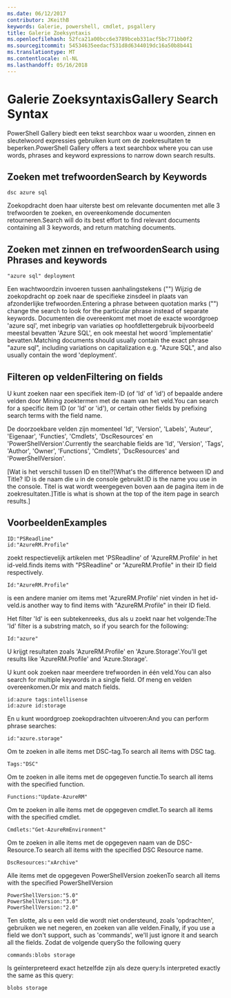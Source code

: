 ```yaml
---
ms.date: 06/12/2017
contributor: JKeithB
keywords: Galerie, powershell, cmdlet, psgallery
title: Galerie Zoeksyntaxis
ms.openlocfilehash: 52fca21a00bcc6e3789bceb331acf5bc771bb0f2
ms.sourcegitcommit: 54534635eedacf531d8d6344019dc16a50b8b441
ms.translationtype: MT
ms.contentlocale: nl-NL
ms.lasthandoff: 05/16/2018
---
```

# <a name="gallery-search-syntax"></a><span data-ttu-id="922c8-103">Galerie Zoeksyntaxis</span><span class="sxs-lookup"><span data-stu-id="922c8-103">Gallery Search Syntax</span></span>

<span data-ttu-id="922c8-104">PowerShell Gallery biedt een tekst searchbox waar u woorden, zinnen en sleutelwoord expressies gebruiken kunt om de zoekresultaten te beperken.</span><span class="sxs-lookup"><span data-stu-id="922c8-104">PowerShell Gallery offers a text searchbox where you can use words, phrases and keyword expressions to narrow down search results.</span></span>

## <a name="search-by-keywords"></a><span data-ttu-id="922c8-105">Zoeken met trefwoorden</span><span class="sxs-lookup"><span data-stu-id="922c8-105">Search by Keywords</span></span>

    dsc azure sql

<span data-ttu-id="922c8-106">Zoekopdracht doen haar uiterste best om relevante documenten met alle 3 trefwoorden te zoeken, en overeenkomende documenten retourneren.</span><span class="sxs-lookup"><span data-stu-id="922c8-106">Search will do its best effort to find relevant documents containing all 3 keywords, and return matching documents.</span></span>

## <a name="search-using-phrases-and-keywords"></a><span data-ttu-id="922c8-107">Zoeken met zinnen en trefwoorden</span><span class="sxs-lookup"><span data-stu-id="922c8-107">Search using Phrases and keywords</span></span>

    "azure sql" deployment

<span data-ttu-id="922c8-108">Een wachtwoordzin invoeren tussen aanhalingstekens ("") Wijzig de zoekopdracht op zoek naar de specifieke zinsdeel in plaats van afzonderlijke trefwoorden.</span><span class="sxs-lookup"><span data-stu-id="922c8-108">Entering a phrase between quotation marks ("") change the search to look for the particular phrase instead of separate keywords.</span></span>
<span data-ttu-id="922c8-109">Documenten die overeenkomt met moet de exacte woordgroep 'azure sql', met inbegrip van variaties op hoofdlettergebruik bijvoorbeeld meestal bevatten 'Azure SQL', en ook meestal het woord 'implementatie' bevatten.</span><span class="sxs-lookup"><span data-stu-id="922c8-109">Matching documents should usually contain the exact phrase "azure sql", including variations on capitalization e.g. "Azure SQL", and also usually contain the word 'deployment'.</span></span>

## <a name="filtering-on-fields"></a><span data-ttu-id="922c8-110">Filteren op velden</span><span class="sxs-lookup"><span data-stu-id="922c8-110">Filtering on fields</span></span>

<span data-ttu-id="922c8-111">U kunt zoeken naar een specifiek item-ID (of 'Id' of 'id') of bepaalde andere velden door Mining zoektermen met de naam van het veld.</span><span class="sxs-lookup"><span data-stu-id="922c8-111">You can search for a specific item ID (or 'Id' or 'id'), or certain other fields by prefixing search terms with the field name.</span></span>

<span data-ttu-id="922c8-112">De doorzoekbare velden zijn momenteel 'Id', 'Version', 'Labels', 'Auteur', 'Eigenaar', 'Functies', 'Cmdlets', 'DscResources' en 'PowerShellVersion'.</span><span class="sxs-lookup"><span data-stu-id="922c8-112">Currently the searchable fields are 'Id', 'Version', 'Tags', 'Author', 'Owner', 'Functions', 'Cmdlets', 'DscResources' and 'PowerShellVersion'.</span></span>

<span data-ttu-id="922c8-113">[Wat is het verschil tussen ID en titel?</span><span class="sxs-lookup"><span data-stu-id="922c8-113">[What's the difference between ID and Title?</span></span> <span data-ttu-id="922c8-114">ID is de naam die u in de console gebruikt.</span><span class="sxs-lookup"><span data-stu-id="922c8-114">ID is the name you use in the console.</span></span> <span data-ttu-id="922c8-115">Titel is wat wordt weergegeven boven aan de pagina item in de zoekresultaten.]</span><span class="sxs-lookup"><span data-stu-id="922c8-115">Title is what is shown at the top of the item page in search results.]</span></span>

## <a name="examples"></a><span data-ttu-id="922c8-116">Voorbeelden</span><span class="sxs-lookup"><span data-stu-id="922c8-116">Examples</span></span>

    ID:"PSReadline"
    id:"AzureRM.Profile"

<span data-ttu-id="922c8-117">zoekt respectievelijk artikelen met 'PSReadline' of 'AzureRM.Profile' in het id-veld.</span><span class="sxs-lookup"><span data-stu-id="922c8-117">finds items with "PSReadline" or "AzureRM.Profile" in their ID field respectively.</span></span>

    Id:"AzureRM.Profile"

<span data-ttu-id="922c8-118">is een andere manier om items met 'AzureRM.Profile' niet vinden in het id-veld.</span><span class="sxs-lookup"><span data-stu-id="922c8-118">is another way to find items with "AzureRM.Profile" in their ID field.</span></span>

<span data-ttu-id="922c8-119">Het filter 'Id' is een subtekenreeks, dus als u zoekt naar het volgende:</span><span class="sxs-lookup"><span data-stu-id="922c8-119">The 'Id' filter is a substring match, so if you search for the following:</span></span>

    Id:"azure"

<span data-ttu-id="922c8-120">U krijgt resultaten zoals 'AzureRM.Profile' en 'Azure.Storage'.</span><span class="sxs-lookup"><span data-stu-id="922c8-120">You'll get results like 'AzureRM.Profile' and 'Azure.Storage'.</span></span>

<span data-ttu-id="922c8-121">U kunt ook zoeken naar meerdere trefwoorden in één veld.</span><span class="sxs-lookup"><span data-stu-id="922c8-121">You can also search for multiple keywords in a single field.</span></span> <span data-ttu-id="922c8-122">Of meng en velden overeenkomen.</span><span class="sxs-lookup"><span data-stu-id="922c8-122">Or mix and match fields.</span></span>

    id:azure tags:intellisense
    id:azure id:storage

<span data-ttu-id="922c8-123">En u kunt woordgroep zoekopdrachten uitvoeren:</span><span class="sxs-lookup"><span data-stu-id="922c8-123">And you can perform phrase searches:</span></span>

    id:"azure.storage"


<span data-ttu-id="922c8-124">Om te zoeken in alle items met DSC-tag.</span><span class="sxs-lookup"><span data-stu-id="922c8-124">To search all items with DSC tag.</span></span>

    Tags:"DSC"

<span data-ttu-id="922c8-125">Om te zoeken in alle items met de opgegeven functie.</span><span class="sxs-lookup"><span data-stu-id="922c8-125">To search all items with the specified function.</span></span>

    Functions:"Update-AzureRM"

<span data-ttu-id="922c8-126">Om te zoeken in alle items met de opgegeven cmdlet.</span><span class="sxs-lookup"><span data-stu-id="922c8-126">To search all items with the specified cmdlet.</span></span>

    Cmdlets:"Get-AzureRmEnvironment"

<span data-ttu-id="922c8-127">Om te zoeken in alle items met de opgegeven naam van de DSC-Resource.</span><span class="sxs-lookup"><span data-stu-id="922c8-127">To search all items with the specified DSC Resource name.</span></span>

    DscResources:"xArchive"

<span data-ttu-id="922c8-128">Alle items met de opgegeven PowerShellVersion zoeken</span><span class="sxs-lookup"><span data-stu-id="922c8-128">To search all items with the specified PowerShellVersion</span></span>

    PowerShellVersion:"5.0"
    PowerShellVersion:"3.0"
    PowerShellVersion:"2.0"


<span data-ttu-id="922c8-129">Ten slotte, als u een veld die wordt niet ondersteund, zoals 'opdrachten', gebruiken we net negeren, en zoeken van alle velden.</span><span class="sxs-lookup"><span data-stu-id="922c8-129">Finally, if you use a field we don't support, such as 'commands', we'll just ignore it and search all the fields.</span></span> <span data-ttu-id="922c8-130">Zodat de volgende query</span><span class="sxs-lookup"><span data-stu-id="922c8-130">So the following query</span></span>

    commands:blobs storage

<span data-ttu-id="922c8-131">Is geïnterpreteerd exact hetzelfde zijn als deze query:</span><span class="sxs-lookup"><span data-stu-id="922c8-131">Is interpreted exactly the same as this query:</span></span>

    blobs storage